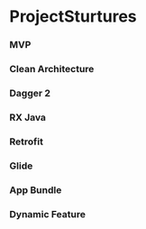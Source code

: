# ProjectSturtures

### MVP
### Clean Architecture
### Dagger 2
### RX Java
### Retrofit
### Glide
### App Bundle
### Dynamic Feature
